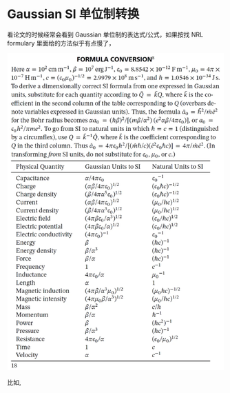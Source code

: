 # Gaussian SI 单位制转换

看论文的时候经常会看到 Gaussian 单位制的表达式/公式，如果按找 NRL formulary 里面给的方法似乎有点慢了，

![输入图片说明](https://github.com/ymma98/picx-images-hosting/raw/master/20241021/image.6m3w9oju91.webp)

比如, 
<!--stackedit_data:
eyJoaXN0b3J5IjpbMTE2MjQ1NTM2Nl19
-->